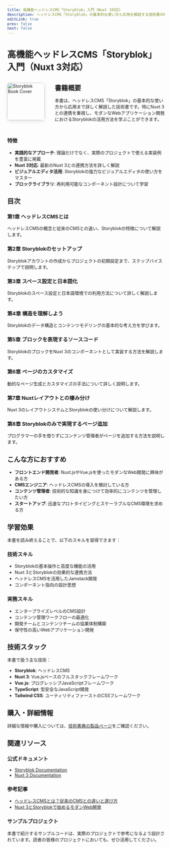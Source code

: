 ```yaml
---
title: 高機能ヘッドレスCMS「Storyblok」入門（Nuxt 3対応）
description: ヘッドレスCMS「Storyblok」の基本的な使い方と応用を解説する技術書の紹介
editLink: true
prev: false
next: false
---
```


# 高機能ヘッドレスCMS「Storyblok」入門（Nuxt 3対応）

<div class="book-detail-header">
  <img src="/storyblok-tb15-cover.jpg" alt="Storyblok Book Cover" class="book-detail-cover">
  <div class="book-detail-info">
    <h2>書籍概要</h2>
    <p>本書は、ヘッドレスCMS「Storyblok」の基本的な使い方から応用まで詳しく解説した技術書です。特にNuxt 3との連携を重視し、モダンなWebアプリケーション開発におけるStoryblokの活用方法を学ぶことができます。</p>
  </div>
</div>

<style>
.book-detail-header {
  display: flex;
  gap: 2rem;
  margin: 2rem 0;
  align-items: flex-start;
}

.book-detail-cover {
  width: 120px;
  height: auto;
  border-radius: 8px;
  flex-shrink: 0;
  box-shadow: 0 4px 12px rgba(0, 0, 0, 0.1);
}

.book-detail-info {
  flex: 1;
}

.book-detail-info h2 {
  margin-top: 0;
  margin-bottom: 1rem;
}

@media (max-width: 768px) {
  .book-detail-header {
    flex-direction: column;
    align-items: center;
    text-align: center;
  }
  
  .book-detail-cover {
    width: 100px;
  }
}
</style>

### 特徴

- **実践的なアプローチ**: 理論だけでなく、実際のプロジェクトで使える実装例を豊富に掲載
- **Nuxt 3対応**: 最新のNuxt 3との連携方法を詳しく解説
- **ビジュアルエディタ活用**: Storyblokの強力なビジュアルエディタの使い方をマスター
- **ブロックライブラリ**: 再利用可能なコンポーネント設計について学習

## 目次

### 第1章 ヘッドレスCMSとは
ヘッドレスCMSの概念と従来のCMSとの違い、Storyblokの特徴について解説します。

### 第2章 Storyblokのセットアップ
Storyblokアカウントの作成からプロジェクトの初期設定まで、ステップバイステップで説明します。

### 第3章 スペース設定と日本語化
Storyblokのスペース設定と日本語環境での利用方法について詳しく解説します。

### 第4章 構造を理解しよう
Storyblokのデータ構造とコンテンツモデリングの基本的な考え方を学びます。

### 第5章 ブロックを表現するソースコード
StoryblokのブロックをNuxt 3のコンポーネントとして実装する方法を解説します。

### 第6章 ページのカスタマイズ
動的なページ生成とカスタマイズの手法について詳しく説明します。

### 第7章 Nuxtレイアウトとの棲み分け
Nuxt 3のレイアウトシステムとStoryblokの使い分けについて解説します。

### 第8章 Storyblokのみで実現するページ追加
プログラマーの手を借りずにコンテンツ管理者がページを追加する方法を説明します。

## こんな方におすすめ

- **フロントエンド開発者**: Nuxt.jsやVue.jsを使ったモダンなWeb開発に興味がある方
- **CMSエンジニア**: ヘッドレスCMSの導入を検討している方
- **コンテンツ管理者**: 技術的な知識を身につけて効率的にコンテンツを管理したい方
- **スタートアップ**: 迅速なプロトタイピングとスケーラブルなCMS環境を求める方

## 学習効果

本書を読み終えることで、以下のスキルを習得できます：

### 技術スキル
- Storyblokの基本操作と高度な機能の活用
- Nuxt 3とStoryblokの効果的な連携方法
- ヘッドレスCMSを活用したJamstack開発
- コンポーネント指向の設計思想

### 実務スキル
- エンタープライズレベルのCMS設計
- コンテンツ管理ワークフローの最適化
- 開発チームとコンテンツチームの協業体制構築
- 保守性の高いWebアプリケーション開発

## 技術スタック

本書で扱う主な技術：

- **Storyblok**: ヘッドレスCMS
- **Nuxt 3**: Vue.jsベースのフルスタックフレームワーク
- **Vue.js**: プログレッシブJavaScriptフレームワーク
- **TypeScript**: 型安全なJavaScript開発
- **Tailwind CSS**: ユーティリティファーストのCSSフレームワーク

## 購入・詳細情報

詳細な情報や購入については、[技術書典の製品ページ](https://techbookfest.org/product/n5xw4aRBAj37Czv5wqMZ3Q?productVariantID=w4GZy7FaTbPn4cV2NGk7wJ)をご確認ください。

## 関連リソース

### 公式ドキュメント
- [Storyblok Documentation](https://www.storyblok.com/docs)
- [Nuxt 3 Documentation](https://nuxt.com/docs)

### 参考記事
- [ヘッドレスCMSとは？従来のCMSとの違いと選び方](https://blog.storyblok.com/what-is-a-headless-cms)
- [Nuxt 3とStoryblokで始めるモダンWeb開発](https://nuxt.com/blog/nuxt3-storyblok)

### サンプルプロジェクト
本書で紹介するサンプルコードは、実際のプロジェクトで参考になるよう設計されています。読者の皆様のプロジェクトにおいても、ぜひ活用してください。